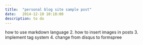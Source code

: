 ```yaml
---
title:  "personal blog site sample post"
date:   2014-12-10 10:18:00
description: to do
---
```



how to use markdown language
2. how to insert images in posts
3. implement tag system
4. change from disqus to formspree
